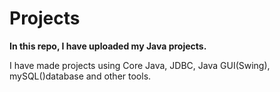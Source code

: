 # Projects
<b>In this repo, I have uploaded my Java projects.</b>

I have made projects using Core Java, JDBC, Java GUI(Swing), mySQL()database and other tools.